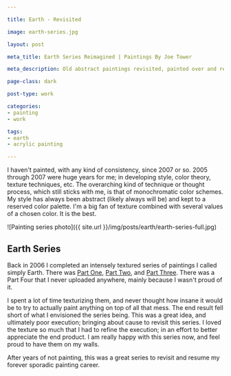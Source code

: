 ```yaml
---

title: Earth - Revisited

image: earth-series.jpg

layout: post

meta_title: Earth Series Reimagined | Paintings By Joe Tower

meta_description: Old abstract paintings revisited, painted over and reimagined.

page-class: dark

post-type: work

categories:
- painting
- work

tags:
- earth
- acrylic painting

---
```


I haven't painted, with any kind of consistency, since 2007 or so. 2005 through 2007 were huge years for me; in developing style, color theory, texture techniques, etc. The overarching kind of technique or thought process, which still sticks with me, is that of monochromatic color schemes. My style has always been abstract (likely always will be) and kept to a reserved color palette. I'm a big fan of texture combined with several values of a chosen color. It is the best.

![Painting series photo]({{ site.url }}/img/posts/earth/earth-series-full.jpg)

## Earth Series
Back in 2006 I completed an intensely textured series of paintings I called simply Earth. There was <a href="http://tao-of-now.deviantart.com/art/Earth-Part-One-44917089" title="Earth: Part One">Part One</a>, <a href="http://tao-of-now.deviantart.com/art/Earth-Part-Two-45704078" title="Earth: Part Two">Part Two</a>, and <a href="http://tao-of-now.deviantart.com/art/Earth-Part-Three-47894514" title="Earth: Part Three">Part Three</a>. There was a Part Four that I never uploaded anywhere, mainly because I wasn't proud of it.

I spent a lot of time texturizing them, and never thought how insane it would be to try to actually paint anything on top of all that mess. The end result fell short of what I envisioned the series being. This was a great idea, and ultimately poor execution; bringing about cause to revisit this series. I loved the texture so much that I had to refine the execution; in an effort to better appreciate the end product. I am really happy with this series now, and feel proud to have them on my walls.

After years of not painting, this was a great series to revisit and resume my forever sporadic painting career.
